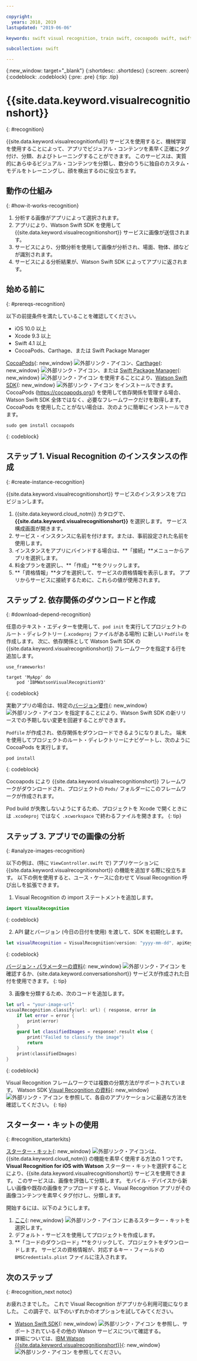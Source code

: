 ```yaml
---

copyright:
  years: 2018, 2019
lastupdated: "2019-06-06"

keywords: swift visual recognition, train swift, cocoapods swift, swift sdk install, starter kit watson swift, image swift classify, machine learning swift

subcollection: swift

---
```


{:new_window: target="_blank"}
{:shortdesc: .shortdesc}
{:screen: .screen}
{:codeblock: .codeblock}
{:pre: .pre}
{:tip: .tip}

# {{site.data.keyword.visualrecognitionshort}}
{: #recognition}

{{site.data.keyword.visualrecognitionfull}} サービスを使用すると、機械学習を使用することによって、アプリでビジュアル・コンテンツを素早く正確にタグ付け、分類、およびトレーニングすることができます。 このサービスは、実質的にあらゆるビジュアル・コンテンツを分類し、数分のうちに独自のカスタム・モデルをトレーニングし、顔を検出するのに役立ちます。

## 動作の仕組み
{: #how-it-works-recognition}

1. 分析する画像がアプリによって選択されます。
2. アプリにより、Watson Swift SDK を使用して {{site.data.keyword.visualrecognitionshort}} サービスに画像が送信されます。
3. サービスにより、分類分析を使用して画像が分析され、場面、物体、顔などが識別されます。
4. サービスによる分析結果が、Watson Swift SDK によってアプリに返されます。

## 始める前に
{: #prereqs-recognition}

以下の前提条件を満たしていることを確認してください。

* iOS 10.0 以上
* Xcode 9.3 以上
* Swift 4.1 以上
* CocoaPods、Carthage、または Swift Package Manager

[CocoaPods](https://github.com/watson-developer-cloud/swift-sdk#cocoapods){: new_window} ![外部リンク・アイコン](../../icons/launch-glyph.svg "外部リンク・アイコン")、[Carthage](https://github.com/watson-developer-cloud/swift-sdk#carthage){: new_window} ![外部リンク・アイコン](../../icons/launch-glyph.svg "外部リンク・アイコン")、または [Swift Package Manager](https://github.com/watson-developer-cloud/swift-sdk#swift-package-manager){: new_window} ![外部リンク・アイコン](../../icons/launch-glyph.svg "外部リンク・アイコン")
を使用することにより、[Watson Swift SDK](https://github.com/watson-developer-cloud/swift-sdk){: new_window} ![外部リンク・アイコン](../../icons/launch-glyph.svg "外部リンク・アイコン") をインストールできます。 CocoaPods (https://cocoapods.org/) を使用して依存関係を管理する場合、Watson Swift SDK 全体ではなく、必要なフレームワークだけを取得します。 CocoaPods を使用したことがない場合は、次のように簡単にインストールできます。
```console
sudo gem install cocoapods
```
{: codeblock}

## ステップ 1. Visual Recognition のインスタンスの作成
{: #create-instance-recognition}

{{site.data.keyword.visualrecognitionshort}} サービスのインスタンスをプロビジョンします。

1. {{site.data.keyword.cloud_notm}} カタログで、**{{site.data.keyword.visualrecognitionshort}}** を選択します。 サービス構成画面が開きます。
2. サービス・インスタンスに名前を付けます。または、事前設定された名前を使用します。
3. インスタンスをアプリにバインドする場合は、**「接続」**メニューからアプリを選択します。
4. 料金プランを選択し、**「作成」**をクリックします。
5. **「資格情報」**タブを選択して、サービスの資格情報を表示します。 アプリからサービスに接続するために、これらの値が使用されます。

## ステップ 2. 依存関係のダウンロードと作成
{: #download-depend-recognition}

任意のテキスト・エディターを使用して、`pod init` を実行してプロジェクトのルート・ディレクトリー (`.xcodeproj` ファイルがある場所) に新しい `Podfile` を作成します。 次に、依存関係として Watson Swift SDK の {{site.data.keyword.visualrecognitionshort}} フレームワークを指定する行を追加します。

```pod
use_frameworks!

target 'MyApp' do
    pod 'IBMWatsonVisualRecognitionV3'
```
{: codeblock}

実動アプリの場合は、特定の[バージョン要件](https://guides.cocoapods.org/using/the-podfile.html#specifying-pod-versions){: new_window} ![外部リンク・アイコン](../../icons/launch-glyph.svg "外部リンク・アイコン") を指定することにより、Watson Swift SDK の新リリースでの予期しない変更を回避することができます。

`Podfile` が作成され、依存関係をダウンロードできるようになりました。 端末を使用してプロジェクトのルート・ディレクトリーにナビゲートし、次のように CocoaPods を実行します。

```console
pod install
```
{: codeblock}

Cocoapods により {{site.data.keyword.visualrecognitionshort}} フレームワークがダウンロードされ、プロジェクトの `Pods/` フォルダーにこのフレームワークが作成されます。

Pod build が失敗しないようにするため、プロジェクトを Xcode で開くときには `.xcodeproj` ではなく `.xcworkspace` で終わるファイルを開きます。
{: tip}

## ステップ 3. アプリでの画像の分析
{: #analyze-images-recognition}

以下の例は、(特に `ViewController.swift` で) アプリケーションに {{site.data.keyword.visualrecognitionshort}} の機能を追加する際に役立ちます。 以下の例を使用すると、ユース・ケースに合わせて Visual Recognition 呼び出しを拡張できます。

1. Visual Recognition の import ステートメントを追加します。
  ```swift
  import VisualRecognition
  ```
  {: codeblock}

2. API 鍵とバージョン (今日の日付を使用) を渡して、SDK を初期化します。
  ```swift
  let visualRecognition = VisualRecognition(version: "yyyy-mm-dd", apiKey: "your-api-key")
  ```
  {: codeblock}

  [バージョン・パラメーターの資料](https://{DomainName}/apidocs/visual-recognition#versioning){: new_window} ![外部リンク・アイコン](../../icons/launch-glyph.svg "外部リンク・アイコン") を確認するか、{site.data.keyword.conversationshort}} サービスが作成された日付を使用できます。
  {: tip}

3. 画像を分類するため、次のコードを追加します。
  ```swift
  let url = "your-image-url"
  visualRecognition.classify(url: url) { response, error in
      if let error = error {
          print(error)
      }
      guard let classifiedImages = response?.result else {
          print("Failed to classify the image")
          return
      }
      print(classifiedImages)
  }
  ```
  {: codeblock}

Visual Recognition フレームワークでは複数の分類方法がサポートされています。 Watson SDK [Visual Recognition の資料](https://watson-developer-cloud.github.io/swift-sdk/services/VisualRecognitionV3/index.html){: new_window} ![外部リンク・アイコン](../../icons/launch-glyph.svg "外部リンク・アイコン") を参照して、各自のアプリケーションに最適な方法を確認してください。
{: tip}

## スターター・キットの使用
{: #recognition_starterkits}

[スターター・キット](https://{DomainName}/developer/appledevelopment/starter-kits){: new_window} ![外部リンク・アイコン](../../icons/launch-glyph.svg "外部リンク・アイコン")は、{{site.data.keyword.cloud_notm}} の機能を素早く使用する方法の 1 つです。 **Visual Recognition for iOS with Watson** スターター・キットを選択することにより、{{site.data.keyword.visualrecognitionshort}} サービスを使用できます。 このサービスは、画像を評価して分類します。 モバイル・デバイスから新しい画像や既存の画像をアップロードすると、Visual Recognition アプリがその画像コンテンツを素早くタグ付けし、分類します。

開始するには、以下のようにします。
1. [ここ](https://{DomainName}/developer/appledevelopment/starter-kits/visual-recognition-for-ios-with-watson){: new_window} ![外部リンク・アイコン](../../icons/launch-glyph.svg "外部リンク・アイコン") にあるスターター・キットを選択します。
2. デフォルト・サービスを使用してプロジェクトを作成します。
3. **「コードのダウンロード」**をクリックして、プロジェクトをダウンロードします。 サービスの資格情報が、対応するキー・フィールドの `BMSCredentials.plist` ファイルに注入されます。

## 次のステップ
{: #recognition_next notoc}

お疲れさまでした。 これで Visual Recognition がアプリから利用可能になりました。 この調子で、以下のいずれかのオプションを試してみてください。
* [Watson Swift SDK](https://github.com/watson-developer-cloud/swift-sdk){: new_window} ![外部リンク・アイコン](../../icons/launch-glyph.svg "外部リンク・アイコン") を参照し、サポートされているその他の Watson サービスについて確認する。
* 詳細については、[IBM Watson {{site.data.keyword.visualrecognitionshort}}](https://www.ibm.com/watson/services/visual-recognition/){: new_window} ![外部リンク・アイコン](../../icons/launch-glyph.svg "外部リンク・アイコン") を参照してください。
